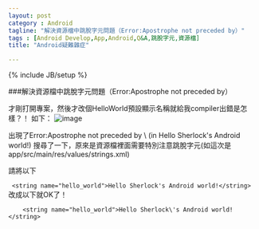 ```yaml
---
layout: post
category : Android 
tagline: "解決資源檔中跳脫字元問題（Error:Apostrophe not preceded by）"
tags : [Android Develop,App,Android,Q&A,跳脫字元,資源檔]
title: "Android疑難雜症"

---
```

{% include JB/setup %}

###解決資源檔中跳脫字元問題（Error:Apostrophe not preceded by）

才剛打開專案，然後才改個HelloWorld預設顯示名稱就給我compiler出錯是怎樣？！
如下：
![image](https://farm4.staticflickr.com/3835/15387327202_e46864a895_o.png)

出現了Error:Apostrophe not preceded by \ (in Hello Sherlock's Android world!)
搜尋了一下，原來是資源檔裡面需要特別注意跳脫字元(如這次是app/src/main/res/values/strings.xml)

請將以下

   ` <string name="hello_world">Hello Sherlock's Android world!</string>`
改成以下就OK了！

`    <string name="hello_world">Hello Sherlock\'s Android world!</string>`